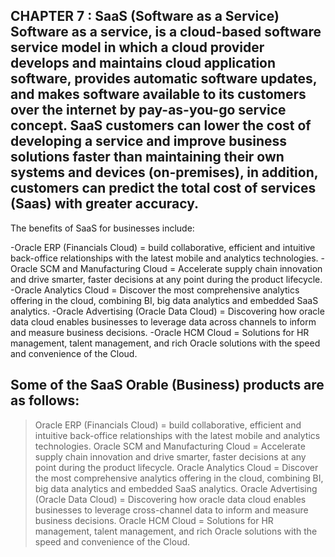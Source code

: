 
## CHAPTER 7 : SaaS (Software as a Service) Software as a service, is a cloud-based software service model in which a cloud provider develops and maintains cloud application software, provides automatic software updates, and makes software available to its customers over the internet by pay-as-you-go service concept. SaaS customers can lower the cost of developing a service and improve business solutions faster than maintaining their own systems and devices (on-premises), in addition, customers can predict the total cost of services (Saas) with greater accuracy.

The benefits of SaaS for businesses include:

-Oracle ERP (Financials Cloud) = build collaborative, efficient and intuitive back-office relationships with the latest mobile and analytics technologies. -Oracle SCM and Manufacturing Cloud = Accelerate supply chain innovation and drive smarter, faster decisions at any point during the product lifecycle. -Oracle Analytics Cloud = Discover the most comprehensive analytics offering in the cloud, combining BI, big data analytics and embedded SaaS analytics. -Oracle Advertising (Oracle Data Cloud) = Discovering how oracle data cloud enables businesses to leverage data across channels to inform and measure business decisions. -Oracle HCM Cloud = Solutions for HR management, talent management, and rich Oracle solutions with the speed and convenience of the Cloud.

## Some of the SaaS Orable (Business) products are as follows:

> Oracle ERP (Financials Cloud) = build collaborative, efficient and intuitive back-office relationships with the latest mobile and analytics technologies.
> Oracle SCM and Manufacturing Cloud = Accelerate supply chain innovation and drive smarter, faster decisions at any point during the product lifecycle.
> Oracle Analytics Cloud = Discover the most comprehensive analytics offering in the cloud, combining BI, big data analytics and embedded SaaS analytics.
> Oracle Advertising (Oracle Data Cloud) = Discovering how oracle data cloud enables businesses to leverage cross-channel data to inform and measure business decisions.
> Oracle HCM Cloud = Solutions for HR management, talent management, and rich Oracle solutions with the speed and convenience of the Cloud.